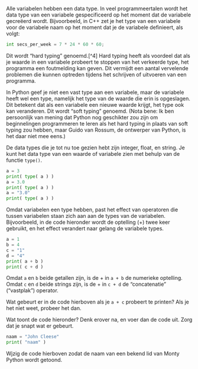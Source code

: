 Alle variabelen hebben een data type. In veel programmeertalen wordt het
data type van een variabele gespecificeerd op het moment dat de
variabele gecreëerd wordt. Bijvoorbeeld, in C++ zet je het type van een
variabele voor de variabele naam op het moment dat je de variabele
definieert, als volgt:

```python
int secs_per_week = 7 * 24 * 60 * 60;
```

Dit wordt “hard typing” genoemd.[^4] Hard typing heeft als voordeel dat
als je waarde in een variabele probeert te stoppen van het verkeerde
type, het programma een foutmelding kan geven. Dit vermijdt een aantal
vervelende problemen die kunnen optreden tijdens het schrijven of
uitvoeren van een programma.

In Python geef je niet een vast type aan een variabele, maar de
variabele heeft wel een type, namelijk het type van de waarde die erin
is opgeslagen. Dit betekent dat als een variabele een nieuwe waarde
krijgt, het type ook kan veranderen. Dit wordt “soft typing” genoemd.
(Nota bene: Ik ben persoonlijk van mening dat Python nog geschikter zou
zijn om beginnelingen programmeren te leren als het hard typing in
plaats van soft typing zou hebben, maar Guido van Rossum, de ontwerper
van Python, is het daar niet mee eens.)

De data types die je tot nu toe gezien hebt zijn integer, float, en
string. Je kunt het data type van een waarde of variabele zien met
behulp van de functie `type()`.

```python
a = 3
print( type( a ) )
a = 3.0
print( type( a ) )
a = "3.0"
print( type( a ) )
```

Omdat variabelen een type hebben, past het effect van operatoren die
tussen variabelen staan zich aan aan de types van de variabelen.
Bijvoorbeeld, in de code hieronder wordt de optelling ($+$) twee keer
gebruikt, en het effect verandert naar gelang de variabele types.

```python
a = 1
b = 4
c = "1"
d = "4"
print( a + b )
print( c + d )
```

Omdat `a` en `b` beide getallen zijn, is de $+$ in `a + b` de numerieke
optelling. Omdat `c` en `d` beide strings zijn, is de $+$ in `c + d` de
“concatenatie” (“vastplak”) operator.

Wat gebeurt er in de code hierboven als je `a + c` probeert te printen?
Als je het niet weet, probeer het dan.

Wat toont de code hieronder? Denk erover na, en voer dan de code uit.
Zorg dat je snapt wat er gebeurt.

```python
naam = "John Cleese"
print( "naam" )
```

Wjzig de code hierboven zodat de naam van een bekend lid van Monty
Python wordt getoond.
